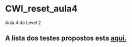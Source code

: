 # CWI_reset_aula4
 Aula 4 do Level 2

## A lista dos testes propostos esta [aqui.](https://github.com/leaogama/CWI_reset_aula4/blob/main/C%C3%B3pia%20de%20Cen%C3%A1rios%20swag%20labs.ods)
